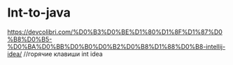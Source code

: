 # Int-to-java
https://devcolibri.com/%D0%B3%D0%BE%D1%80%D1%8F%D1%87%D0%B8%D0%B5-%D0%BA%D0%BB%D0%B0%D0%B2%D0%B8%D1%88%D0%B8-intellij-idea/
//горячие клавиши int idea